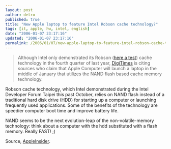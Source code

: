 ```yaml
---
layout: post
author: detro
published: true
title: "New Apple laptop to feature Intel Robson cache technology?"
tags: [it, apple, hw, intel, english]
date: "2006-01-07 23:17:16"
updated: "2006-01-07 23:17:16"
permalink: /2006/01/07/new-apple-laptop-to-feature-intel-robson-cache-technology/
---
```


<blockquote>Although Intel only demonstrated its Robson (<a target="_new" href="http://www.vr-zone.com.sg/?i=2888">here a test</a>) cache technology in the fourth quarter of last year, <a target="_new" href="http://www.digitimes.com/NewsShow/MailHome.asp?datePublish=2006/1/5&pages=A5&seq=20">DigiTimes</a> is citing sources who claim that Apple Computer will launch a laptop in the middle of January that utilizes the NAND flash based cache memory technology.</blockquote>

Robson cache technology, which Intel demonstrated during the Intel Developer Forum Taipei this past October, relies on NAND flash instead of a traditional hard disk drive (HDD) for starting up a computer or launching frequently used applications. Some of the benefits of the technology are speedier computer boot time and improve battery life.

NAND seems to be the next evolution-leap of the non-volatile-memory technology: think about a computer with the hdd substituted with a flash memory. Really FAST! ;)

Source, <a target="_new" href="http://www.appleinsider.com/article.php?id=1442">AppleInsider</a>.
